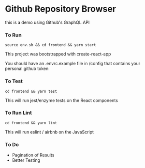 # Github Repository Browser


this is a demo using Github's GraphQL API

### To Run
`source env.sh && cd frontend && yarn start`

This project was bootstrapped with create-react-app

You should have an .envrc.example file in /config that contains your personal github token

### To Test
`cd frontend && yarn test`

This will run jest/enzyme tests on the React components

### To Run Lint
`cd frontend && yarn lint`

This will run eslint / airbnb on the JavaScript


### To Do
* Pagination of Results
* Better Testing